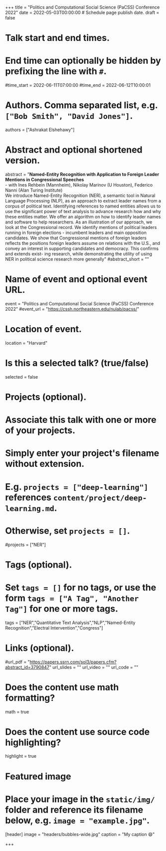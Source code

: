 
+++
title = "Politics and Computational Social Science (PaCSS) Conference 2022"
date = 2022-05-03T00:00:00  # Schedule page publish date.
draft = false

# Talk start and end times.
#   End time can optionally be hidden by prefixing the line with `#`.
#time_start = 2022-06-11T07:00:00
#time_end = 2022-06-12T10:00:01

# Authors. Comma separated list, e.g. `["Bob Smith", "David Jones"]`.
authors = ["Ashrakat Elshehawy"]


# Abstract and optional shortened version.
abstract = "**Named-Entity Recognition with Application to Foreign Leader Mentions in Congressional Speeches** <br> - with Ines Rehbein (Mannheim), Nikolay Marinov (U Houston), Federico Nanni (Alan Turing Institute) <br> We introduce Named-Entity Recognition (NER), a semantic tool in Natural Language Processing (NLP), as an approach to extract leader names from a corpus of political text. Identifying references to named entities allows us to use the significant power of text analysis to advance research how and why these entities matter. We offer an algorithm on how to identify leader names and software to help researchers. As an illustration of our approach, we look at the Congressional record. We identify mentions of political leaders running in foreign elections - incumbent leaders and main opposition candidates. We show that Congressional mentions of foreign leaders reflects the positions foreign leaders assume on relations with the U.S., and convey an interest in supporting candidates and democracy. This confirms and extends exist- ing research, while demonstrating the utility of using NER in political science research more generally"
#abstract_short = ""





# Name of event and optional event URL.
event = "Politics and Computational Social Science (PaCSS) Conference 2022"
#event_url = "https://cssh.northeastern.edu/nulab/pacss/"

# Location of event.
location = "Harvard"


# Is this a selected talk? (true/false)
selected = false

# Projects (optional).
#   Associate this talk with one or more of your projects.
#   Simply enter your project's filename without extension.
#   E.g. `projects = ["deep-learning"]` references `content/project/deep-learning.md`.
#   Otherwise, set `projects = []`.
#projects = ["NER"]

# Tags (optional).
#   Set `tags = []` for no tags, or use the form `tags = ["A Tag", "Another Tag"]` for one or more tags.
tags = ["NER","Quantitative Text Analysis","NLP","Named-Entity Recognition","Electral Intervention","Congress"]

# Links (optional).
#url_pdf = "https://papers.ssrn.com/sol3/papers.cfm?abstract_id=3790847"
url_slides = ""
url_video = ""
url_code = ""

# Does the content use math formatting?
math = true

# Does the content use source code highlighting?
highlight = true

# Featured image
# Place your image in the `static/img/` folder and reference its filename below, e.g. `image = "example.jpg"`.
[header]
image = "headers/bubbles-wide.jpg"
caption = "My caption :smile:"

+++

